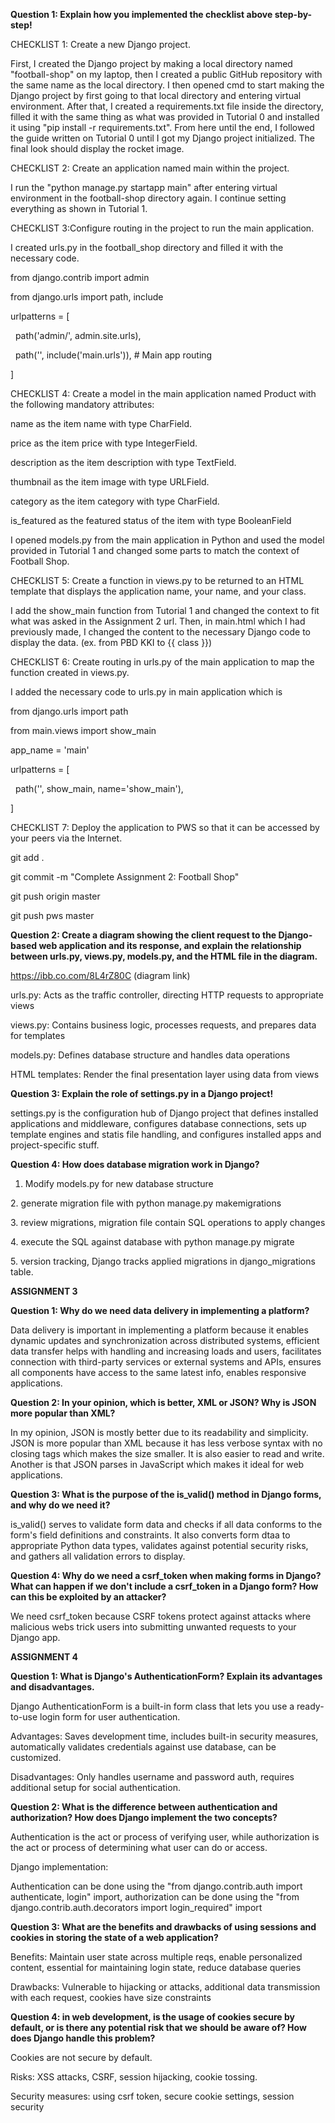 **Question 1: Explain how you implemented the checklist above step-by-step!**



CHECKLIST 1: Create a new Django project.

First, I created the Django project by making a local directory named "football-shop" on my laptop, then I created a public GitHub repository with the same name as the local directory. I then opened cmd to start making the Django project by first going to that local directory and entering virtual environment. After that, I created a requirements.txt file inside the directory, filled it with the same thing as what was provided in Tutorial 0 and installed it using "pip install -r requirements.txt". From here until the end, I followed the guide written on Tutorial 0 until I got my Django project initialized. The final look should display the rocket image.



CHECKLIST 2: Create an application named main within the project.

I run the "python manage.py startapp main" after entering virtual environment in the football-shop directory again. I continue setting everything as shown in Tutorial 1.



CHECKLIST 3:Configure routing in the project to run the main application.

I created urls.py in the football\_shop directory and filled it with the necessary code.



from django.contrib import admin

from django.urls import path, include



urlpatterns = \[

&nbsp;   path('admin/', admin.site.urls),

&nbsp;   path('', include('main.urls')),  # Main app routing

]



CHECKLIST 4: Create a model in the main application named Product with the following mandatory attributes:

name as the item name with type CharField.

price as the item price with type IntegerField.

description as the item description with type TextField.

thumbnail as the item image with type URLField.

category as the item category with type CharField.

is\_featured as the featured status of the item with type BooleanField



I opened models.py from the main application in Python and used the model provided in Tutorial 1 and changed some parts to match the context of Football Shop.



CHECKLIST 5: Create a function in views.py to be returned to an HTML template that displays the application name, your name, and your class.

I add the show\_main function from Tutorial 1 and changed the context to fit what was asked in the Assignment 2 url. Then, in main.html which I had previously made, I changed the content to the necessary Django code to display the data. (ex. from PBD KKI to {{ class }})



CHECKLIST 6: Create routing in urls.py of the main application to map the function created in views.py.

I added the necessary code to urls.py in main application which is



from django.urls import path

from main.views import show\_main



app\_name = 'main'



urlpatterns = \[

&nbsp;   path('', show\_main, name='show\_main'),

]





CHECKLIST 7: Deploy the application to PWS so that it can be accessed by your peers via the Internet.



git add .

git commit -m "Complete Assignment 2: Football Shop"

git push origin master

git push pws master





**Question 2: Create a diagram showing the client request to the Django-based web application and its response, and explain the relationship between urls.py, views.py, models.py, and the HTML file in the diagram.**





https://ibb.co.com/8L4rZ80C (diagram link)



urls.py: Acts as the traffic controller, directing HTTP requests to appropriate views

views.py: Contains business logic, processes requests, and prepares data for templates

models.py: Defines database structure and handles data operations

HTML templates: Render the final presentation layer using data from views





**Question 3: Explain the role of settings.py in a Django project!**



settings.py is the configuration hub of Django project that defines installed applications and middleware, configures database connections, sets up template engines and statis file handling, and configures installed apps and project-specific stuff.





**Question 4: How does database migration work in Django?**



1. Modify models.py for new database structure

2\. generate migration file with python manage.py makemigrations

3\. review migrations, migration file contain SQL operations to apply changes

4\. execute the SQL against database with python manage.py migrate

5\. version tracking, Django tracks applied migrations in django\_migrations table.





**ASSIGNMENT 3**





**Question 1: Why do we need data delivery in implementing a platform?**



Data delivery is important in implementing a platform because it enables dynamic updates and synchronization across distributed systems, efficient data transfer helps with handling and increasing loads and users, facilitates connection with third-party services or external systems and APIs, ensures all components have access to the same latest info, enables responsive applications.



**Question 2: In your opinion, which is better, XML or JSON? Why is JSON more popular than XML?**



In my opinion, JSON is mostly better due to its readability and simplicity. JSON is more popular than XML because it has less verbose syntax with no closing tags which makes the size smaller. It is also easier to read and write. Another is that JSON parses in JavaScript which makes it ideal for web applications.



**Question 3: What is the purpose of the is\_valid() method in Django forms, and why do we need it?**



is\_valid() serves to validate form data and checks if all data conforms to the form's field definitions and constraints. It also converts form dtaa to appropriate Python data types, validates against potential security risks, and gathers all validation errors to display.



**Question 4: Why do we need a csrf\_token when making forms in Django? What can happen if we don't include a csrf\_token in a Django form? How can this be exploited by an attacker?**



We need csrf\_token because CSRF tokens protect against attacks where malicious webs trick users into submitting unwanted requests to your Django app.





**ASSIGNMENT 4**



**Question 1: What is Django's AuthenticationForm? Explain its advantages and disadvantages.**



Django AuthenticationForm is a built-in form class that lets you use a ready-to-use login form for user authentication.



Advantages: Saves development time, includes built-in security measures, automatically validates credentials against use database, can be customized.



Disadvantages: Only handles username and password auth, requires additional setup for social authentication.



**Question 2:  What is the difference between authentication and authorization? How does Django implement the two concepts?**



Authentication is the act or process of verifying user, while authorization is the act or process of determining what user can do or access.



Django implementation:



Authentication can be done using the "from django.contrib.auth import authenticate, login" import, authorization can be done using the "from django.contrib.auth.decorators import login\_required" import 



**Question 3: What are the benefits and drawbacks of using sessions and cookies in storing the state of a web application?**



Benefits: Maintain user state across multiple reqs, enable personalized content, essential for maintaining login state, reduce database queries



Drawbacks: Vulnerable to hijacking or attacks, additional data transmission with each request, cookies have size constraints



**Question 4: in web development, is the usage of cookies secure by default, or is there any potential risk that we should be aware of? How does Django handle this problem?**



Cookies are not secure by default. 



Risks: XSS attacks, CSRF, session hijacking, cookie tossing.



Security measures: using csrf token, secure cookie settings, session security



